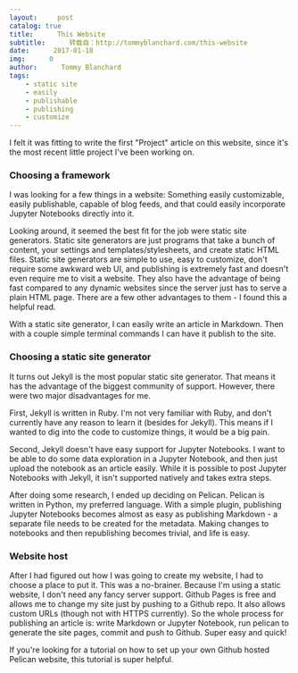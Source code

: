 ```yaml
---
layout:     post
catalog: true
title:      This Website
subtitle:      转载自：http://tommyblanchard.com/this-website
date:      2017-01-18
img:      0
author:      Tommy Blanchard
tags:
    - static site
    - easily
    - publishable
    - publishing
    - customize
---
```


I felt it was fitting to write the first "Project" article on this website, since it's the most recent little project I've been working on.

### Choosing a framework

I was looking for a few things in a website: Something easily customizable, easily publishable, capable of blog feeds, and that could easily incorporate Jupyter Notebooks directly into it.

Looking around, it seemed the best fit for the job were static site generators. Static site generators are just programs that take a bunch of content, your settings and templates/stylesheets, and create static HTML files. Static site generators are simple to use, easy to customize, don't require some awkward web UI, and publishing is extremely fast and doesn't even require me to visit a website. They also have the advantage of being fast compared to any dynamic websites since the server just has to serve a plain HTML page. There are a few other advantages to them - I found this a helpful read.

With a static site generator, I can easily write an article in Markdown. Then with a couple simple terminal commands I can have it publish to the site.

### Choosing a static site generator

It turns out Jekyll is the most popular static site generator. That means it has the advantage of the biggest community of support. However, there were two major disadvantages for me. 

First, Jekyll is written in Ruby. I'm not very familiar with Ruby, and don't currently have any reason to learn it (besides for Jekyll). This means if I wanted to dig into the code to customize things, it would be a big pain. 

Second, Jekyll doesn't have easy support for Jupyter Notebooks. I want to be able to do some data exploration in a Jupyter Notebook, and then just upload the notebook as an article easily. While it is possible to post Jupyter Notebooks with Jekyll, it isn't supported natively and takes extra steps.

After doing some research, I ended up deciding on Pelican. Pelican is written in Python, my preferred language. With a simple plugin, publishing Jupyter Notebooks becomes almost as easy as publishing Markdown - a separate file needs to be created for the metadata. Making changes to notebooks and then republishing becomes trivial, and life is easy.

### Website host

After I had figured out how I was going to create my website, I had to choose a place to put it. This was a no-brainer. Because I'm using a static website, I don't need any fancy server support. Github Pages is free and allows me to change my site just by pushing to a Github repo. It also allows custom URLs (though not with HTTPS currently). So the whole process for publishing an article is: write Markdown or Jupyter Notebook, run pelican to generate the site pages, commit and push to Github. Super easy and quick!

If you're looking for a tutorial on how to set up your own Github hosted Pelican website, this tutorial is super helpful.
